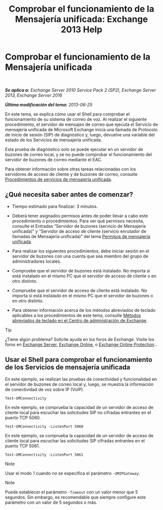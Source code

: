 ﻿---
title: 'Comprobar el funcionamiento de la Mensajería unificada: Exchange 2013 Help'
TOCTitle: Comprobar el funcionamiento de la Mensajería unificada
ms:assetid: 06c9ab4e-8272-47b1-a217-e366f7e9dbaa
ms:mtpsurl: https://technet.microsoft.com/es-es/library/Aa995957(v=EXCHG.150)
ms:contentKeyID: 56271494
ms.date: 04/23/2018
mtps_version: v=EXCHG.150
ms.translationtype: HT
---

# Comprobar el funcionamiento de la Mensajería unificada

 

_**Se aplica a:** Exchange Server 2010 Service Pack 2 (SP2), Exchange Server 2013, Exchange Server 2016_

_**Última modificación del tema:** 2013-06-25_

En este tema, se explica cómo usar el Shell para comprobar el funcionamiento de su sistema de correo de voz. Al realizar el siguiente procedimiento, el servidor de mensajes de correo que ejecuta el Servicio de mensajería unificada de Microsoft Exchange inicia una llamada de Protocolo de inicio de sesión (SIP) de diagnóstico y, luego, devuelve una variable del estado de los Servicios de mensajería unificada.

Esta prueba de diagnóstico solo se puede ejecutar en un servidor de buzones de correo local, y se no puede comprobar el funcionamiento del servidor de buzones de correo mediante el EAC.

Para obtener información sobre otras tareas relacionadas con los servidores de acceso de cliente y de buzones de correo, consulte [Procedimientos de servicios de mensajería unificada](um-services-procedures-exchange-2013-help.md).

## ¿Qué necesita saber antes de comenzar?

  - Tiempo estimado para finalizar: 3 minutos.

  - Deberá tener asignados permisos antes de poder llevar a cabo este procedimiento o procedimientos. Para ver qué permisos necesita, consulte el Entradas “Servidor de buzones (servicio de Mensajería unificada)” y “Servidor de acceso de cliente (servicio enrutador de llamadas de Mensajería unificada)” del tema [Permisos de mensajería unificada](unified-messaging-permissions-exchange-2013-help.md).

  - Para realizar los siguientes procedimientos, debe iniciar sesión en el servidor de buzones con una cuenta que sea miembro del grupo de administradores locales.

  - Compruebe que el servidor de buzones está instalado. No importa si está instalado en el mismo PC que el servidor de acceso de cliente o en otro distinto.

  - Compruebe que el servidor de acceso de cliente está instalado. No importa si está instalado en el mismo PC que el servidor de buzones o en otro distinto.

  - Para obtener información acerca de los métodos abreviados de teclado aplicables a los procedimientos de este tema, consulte [Métodos abreviados de teclado en el Centro de administración de Exchange](keyboard-shortcuts-in-the-exchange-admin-center-exchange-online-protection-help.md).


> [!TIP]
> ¿Tiene algún problema? Solicite ayuda en los foros de Exchange. Visite los foros en <A href="https://go.microsoft.com/fwlink/p/?linkid=60612">Exchange Server</A>, <A href="https://go.microsoft.com/fwlink/p/?linkid=267542">Exchange Online</A>, o <A href="https://go.microsoft.com/fwlink/p/?linkid=285351">Exchange Online Protection</A>..



## Usar el Shell para comprobar el funcionamiento de los Servicios de mensajería unificada

En este ejemplo, se realizan las pruebas de conectividad y funcionalidad en el servidor de buzones de correo local y, luego, se muestra la información de conectividad de voz sobre IP (VoIP).

    Test-UMConnectivity

En este ejemplo, se comprueba la capacidad de un servidor de acceso de cliente local para escuchar las solicitudes SIP no cifradas entrantes en el puerto TCP 5060.

    Test-UMConnectivity -ListenPort 5060

En este ejemplo, se comprueba la capacidad de un servidor de acceso de cliente local para escuchar las solicitudes SIP cifradas entrantes en el puerto TCP 5061.

    Test-UMConnectivity -ListenPort 5061


> [!NOTE]
> Usar el modo 1 cuando no se especifica el parámetro <CODE>-UMIPGateway</CODE>.




> [!NOTE]
> Puede establecer el parámetro <CODE>-Timeout</CODE> con un valor menor que 5 segundos. Sin embargo, es recomendable que siempre configure este parámetro con un valor de 5 segundos o más.


